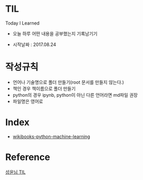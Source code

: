# TIL
Today I Learned

* 오늘 하루 어떤 내용을 공부했는지 기록남기기

* 시작날짜 : 2017.08.24

# 작성규칙
* 언어나 기술명으로 폴더 만들기(root 문서를 만들지 않는다.)
* 책인 경우 책이름으로 폴더 만들기
* python의 경우 ipynb, python이 아닌 다른 언어라면 md파일 권장
* 파일명은 영어로

# Index

* <a href="https://github.com/ForwardYH/TIL/tree/master/wikibooks%20-%20python-machine-learning">wikibooks-python-machine-learning</a>
  

# Reference
<a href="https://github.com/zzsza/TIL">성윤님 TIL</a>
